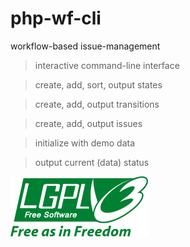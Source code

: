 # php-wf-cli

workflow-based issue-management

> interactive command-line interface

> create, add, sort, output states

> create, add, output transitions

> create, add, output issues

> initialize with demo data

> output current (data) status

![lgplv3](./lgplv3.png)